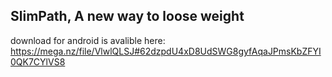 ## SlimPath, A new way to loose weight
download for android is avalible here:
https://mega.nz/file/VlwlQLSJ#62dzpdU4xD8UdSWG8gyfAqaJPmsKbZFYI0QK7CYlVS8
